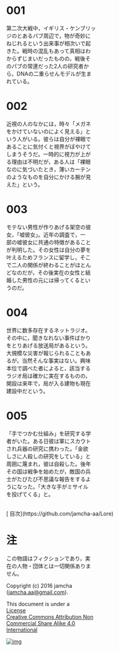 # 001

第二次大戦中，イギリス・ケンブリッ  
ジのとあるパブ周辺で，物が奇妙に  
ねじれるという出来事が相次いで起  
きた。戦時の混乱もあって真相はわ  
からずじまいだったものの，戦後そ  
のパブの常連だった2人の研究者か  
ら，DNAの二重らせんモデルが生ま  
れている。  

# 002

近視の人のなかには，時々「メガネ  
をかけていないのによく見える」と  
いう人がいる。彼らは自分が裸眼で  
あることに気付くと視界がぼやけて  
しまうそうだ。一時的に視力が上が  
る理由は不明だが，ある人は「裸眼  
なのに気づいたとき，薄いカーテン  
のようなものを自分にかける腕が見  
えた」という。  

# 003

モテない男性が作りあげる架空の彼  
女，「嘘彼女」。近年の調査で，一  
部の嘘彼女に共通の特徴があること  
が判明した。その女性は自分の夢を  
叶えるためフランスに留学し，そこ  
で二人の関係が終わることがほとん  
どなのだが，その後実在の女性と結  
婚した男性の元には帰ってくるとい  
うのだ。  

# 004

世界に数多存在するネットラジオ。  
その中に，聞きなれない事件ばかり  
をとりあげる放送局があるという。  
大規模な災害が報じられることもあ  
るが，当然そんな事実はない。興味  
本位で調べた者によると，該当する  
ラジオ局は確かに実在するものの，  
開設は来年で，局が入る建物も現在  
建設中だという。  

# 005

「手でつかむ仕組み」を研究する学  
者がいた。ある日彼は軍にスカウト  
され兵器の研究に携わった。「金欲  
しさに人殺しの研究をしている」と  
周囲に蔑まれ，彼は自殺した。後年  
その国は戦争を始めたが，敵国の兵  
士がたびたび不思議な報告をするよ  
うになった。「大きな手がミサイル  
を投げてくる」と。  

<br>  
[  
目次](https://github.com/jamcha-aa/Lore) <br>  

# 注

この物語はフィクションであり，実  
在の人物・団体とは一切関係ありま  
せん。  

Copyright (c) 2016 jamcha  
(jamcha.aa@gmail.com).  

This document is under a  
[License  
Creative Commons Attribution Non  
Commercial Share Alike 4.0  
International](http://creativecommons.org/licenses/by-nc-sa/4.0/deed)  

[![img](http://i.creativecommons.org/l/by-nc-sa/3.0/80x15.png)](http://creativecommons.org/licenses/by-nc-sa/4.0/deed)